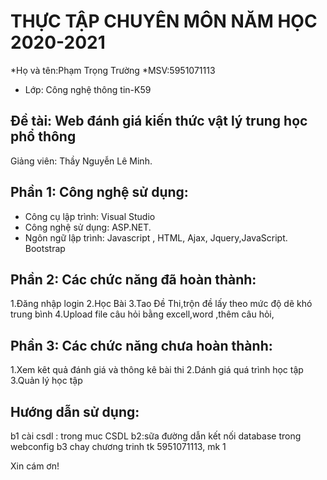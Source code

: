 # THỰC TẬP CHUYÊN MÔN NĂM HỌC 2020-2021
*Họ và tên:Phạm Trọng Trường
*MSV:5951071113     
* Lớp: Công nghệ thông tin-K59

## Đề tài: Web đánh giá kiến thức vật lý trung học phổ thông
Giảng viên: Thầy Nguyễn Lê Minh. 

## Phần 1: Công nghệ sử dụng:
-	Công cụ lập trình: Visual Studio
-	Công nghệ sử dụng: ASP.NET.
-	Ngôn ngữ lập trình:  Javascript , HTML, Ajax, Jquery,JavaScript. Bootstrap

## Phần 2: Các chức năng đã hoàn thành:
1.Đăng nhập login
2.Học Bài 
3.Tao Đề Thi,trộn đề lấy theo mức độ dẽ khó trung bình
4.Upload file câu hỏi bằng excell,word ,thêm câu hỏi,

## Phần 3: Các chức năng chưa hoàn thành:
1.Xem kêt quả đánh giá và thông kê bài thi
2.Dánh giá quá trình học tập
3.Quản lý học tập

## Hướng dẫn sử dụng:
b1 cài csdl : trong muc CSDL
b2:sữa đường dẫn kết nối database trong webconfig
b3 chay chương trinh tk 5951071113, mk 1 

Xin cám ơn!
